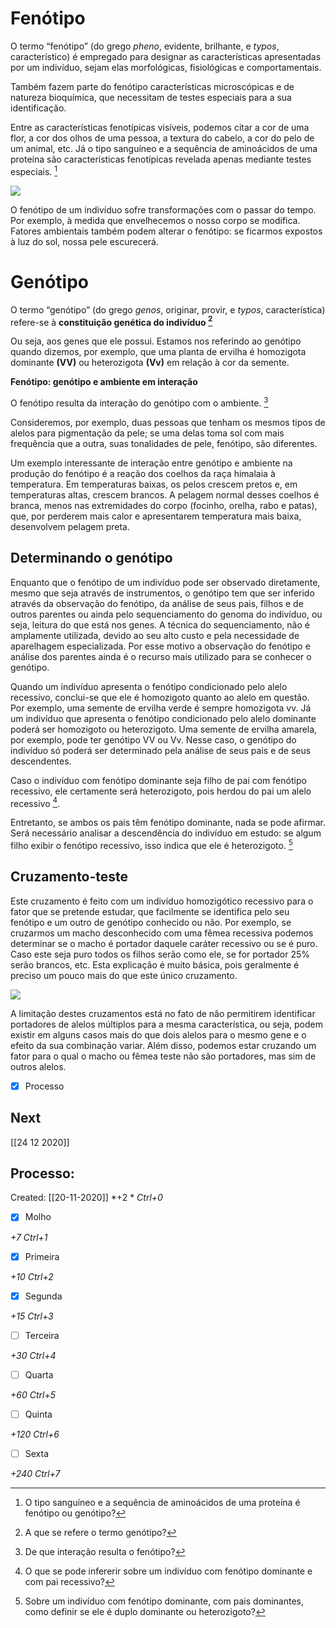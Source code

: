 # Fenótipo
O termo “fenótipo” (do grego *pheno*, evidente, brilhante, e *typos*, característico) é empregado para designar as características apresentadas por um indivíduo, sejam elas morfológicas, fisiológicas e comportamentais.

Também fazem parte do fenótipo características microscópicas e de natureza bioquímica, que necessitam de testes especiais para a sua identificação.

Entre as características fenotípicas visíveis, podemos citar a cor de uma flor, a cor dos olhos de uma pessoa, a textura do cabelo, a cor do pelo de um animal, etc. Já o tipo sanguíneo e a sequência de aminoácidos de uma proteína são características fenotípicas revelada apenas mediante testes especiais. [^1]

[^1]: O tipo sanguíneo e a sequência de aminoácidos de uma proteína é fenótipo ou genótipo?

![](https://www.sobiologia.com.br/figuras/Genetica/fenotipo.gif)

O fenótipo de um indivíduo sofre transformações com o passar do tempo. Por exemplo, à medida que envelhecemos o nosso corpo se modifica. Fatores ambientais também podem alterar o fenótipo: se ficarmos expostos à luz do sol, nossa pele escurecerá.

# Genótipo
O termo “genótipo” (do grego *genos*, originar, provir, e *typos*, característica) refere-se à **constituição genética do indivíduo [^2]**

[^2]: A que se refere o termo genótipo?

Ou seja, aos genes que ele possui. Estamos nos referindo ao genótipo quando dizemos, por exemplo, que uma planta de ervilha é homozigota dominante **(VV)** ou heterozigota **(Vv)** em relação à cor da semente.

**Fenótipo: genótipo e ambiente em interação**

O fenótipo resulta da interação do genótipo com o ambiente. [^3]

[^3]: De que interação resulta o fenótipo?

Consideremos, por exemplo, duas pessoas que tenham os mesmos tipos de alelos para pigmentação da pele; se uma delas toma sol com mais frequência que a outra, suas tonalidades de pele, fenótipo, são diferentes.

Um exemplo interessante de interação entre genótipo e ambiente na produção do fenótipo é a reação dos coelhos da raça himalaia à temperatura. Em temperaturas baixas, os pelos crescem pretos e, em temperaturas altas, crescem brancos. A pelagem normal desses coelhos é branca, menos nas extremidades do corpo (focinho, orelha, rabo e patas), que, por perderem mais calor e apresentarem temperatura mais baixa, desenvolvem pelagem preta.

## Determinando o genótipo

Enquanto que o fenótipo de um indivíduo pode ser observado diretamente, mesmo que seja através de instrumentos, o genótipo tem que ser inferido através da observação do fenótipo, da análise de seus pais, filhos e de outros parentes ou ainda pelo sequenciamento do genoma do indivíduo, ou seja, leitura do que está nos genes. A técnica do sequenciamento, não é amplamente utilizada, devido ao seu alto custo e pela necessidade de aparelhagem especializada. Por esse motivo a observação do fenótipo e análise dos parentes ainda é o recurso mais utilizado para se conhecer o genótipo.

Quando um indivíduo apresenta o fenótipo condicionado pelo alelo recessivo, conclui-se que ele é homozigoto quanto ao alelo em questão. Por exemplo, uma semente de ervilha verde é sempre homozigota vv. Já um indivíduo que apresenta o fenótipo condicionado pelo alelo dominante poderá ser homozigoto ou heterozigoto. Uma semente de ervilha amarela, por exemplo, pode ter genótipo VV ou Vv. Nesse caso, o genótipo do indivíduo só poderá ser determinado pela análise de seus pais e de seus descendentes.

Caso o indivíduo com fenótipo dominante seja filho de pai com fenótipo recessivo, ele certamente será heterozigoto, pois herdou do pai um alelo recessivo [^4].

[^4]: O que se pode infererir sobre um indivíduo com fenótipo dominante e com pai recessivo?

Entretanto, se ambos os pais têm fenótipo dominante, nada se pode afirmar. Será necessário analisar a descendência do indivíduo em estudo: se algum filho exibir o fenótipo recessivo, isso indica que ele é heterozigoto. [^5]

[^5]: Sobre um indivíduo com fenótipo dominante, com pais dominantes, como definir se ele é duplo dominante ou heterozigoto?


## Cruzamento-teste

Este cruzamento é feito com um indivíduo homozigótico recessivo para o fator que se pretende estudar, que facilmente se identifica pelo seu fenótipo e um outro de genótipo conhecido ou não. Por exemplo, se cruzarmos um macho desconhecido com uma fêmea recessiva podemos determinar se o macho é portador daquele caráter recessivo ou se é puro. Caso este seja puro todos os filhos serão como ele, se for portador 25% serão brancos, etc. Esta explicação é muito básica, pois geralmente é preciso um pouco mais do que este único cruzamento.

![](https://www.sobiologia.com.br/figuras/Genetica/cruzateste.jpg)

A limitação destes cruzamentos está no fato de não permitirem identificar portadores de alelos múltiplos para a mesma característica, ou seja, podem existir em alguns casos mais do que dois alelos para o mesmo gene e o efeito da sua combinação variar. Além disso, podemos estar cruzando um fator para o qual o macho ou fêmea teste não são portadores, mas sim de outros alelos.

- [x] Processo 

## Next
[[24 12 2020]]
## Processo:
Created: [[20-11-2020]]
*+2 *  *Ctrl+0*
- [x] Molho  

*+7*  *Ctrl+1*

- [x] Primeira 

*+10*  *Ctrl+2*

- [x] Segunda

*+15*  *Ctrl+3*

- [ ] Terceira 

*+30*  *Ctrl+4*

- [ ] Quarta 

*+60*  *Ctrl+5*

- [ ] Quinta 

*+120*  *Ctrl+6*

- [ ] Sexta 

*+240*  *Ctrl+7*
